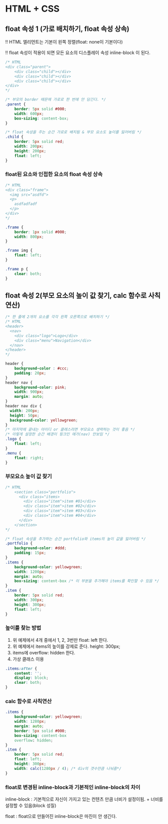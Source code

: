 # HTML + CSS

## float 속성 1 (가로 배치하기, float 속성 상속)

!! HTML 엘리먼트는 기본이 왼쪽 정렬(float: none이 기본이다)

!! float 속성이 적용이 되면 모든 요소의 디스플레이 속성 inline-block 이 된다.

```css
/* HTML
<div class="parent">
	<div class="child"></div>
	<div class="child"></div>
	<div class="child"></div>
</div>
*/

/* 부모의 border 때문에 가로로 한 번에 안 담긴다. */
.parent {
	border: 5px solid #000;
	width: 600px;
	box-sizing: content-box;
}

/* float 속성을 주는 순간 가로로 배치됨 & 부모 요소도 높이를 잃어버림 */
.child {
	border: 5px solid red;
	width: 200px;
	height: 200px;
	float: left;
}
```

### float된 요소와 인접한 요소의 float 속성 상속

```css
/* HTML
<div class="frame">
  <img src="asdfd">
  <p>
    asdfadfadf
  </p>
</div>
*/

.frame {
	border: 1px solid #000;
	width: 800px;
}

.frame img {
	float: left;
}

.frame p {
	clear: both;
}
```

## float 속성 2(부모 요소의 높이 값 찾기, calc 함수로 사칙 연산)

```css
/* 한 줄에 2개의 요소를 각각 왼쪽 오른쪽으로 배치하기 */
/* HTML
<header>
  <nav>
    <div class="logo">Logo</div>
    <div class="menu">Navigation</div>
  </nav>
</header>
*/

header {
	background-color : #ccc;
	padding: 20px;
}
header nav {
	background-color: pink;
	width: 900px;
	margin: auto;
}
header nav div {
  width: 200px;
  height: 50px;
  background-color: yellowgreen;
}
/* 마지막에 끝내는 아이디 or 클래스라면 부모요소 생략하는 것이 좋음 */
/* 이렇게 설정한 순간 배경이 핑크인 애가(nav) 안보임 */
.logo {
	float: left;
}
.menu {
	float: right;
}
```

### 부모요소 높이 값 찾기

```css
/* HTML
	<section class="portfolio">
	  <div class="items>
	    <div class="item">item #01</div>
	    <div class="item">item #02</div>
	    <div class="item">item #03</div>
	    <div class="item">item #04</div>
	  </div> 
	</section>
*/

/* float 속성을 추가하는 순간 portfolio와 items의 높이 값을 잃어버림 */
.portfolio {
	background-color: #ddd;
	padding: 15px;
}
.items {
	background-color: yellowgreen;
	width: 1200px;
	margin: auto;
	box-sizing: content-box /* 이 부분을 추가해야 items를 확인할 수 있음 */
}
.item {
	border: 5px solid red;
	width: 300px;
	height: 300px;
	float: left;
}
```

### 높이를 찾는 방법

1. 위 예제에서 4개 중에서 1, 2, 3번만 float: left 한다.
2. 위 예제에서 items의 높이를 강제로 준다. height: 300px;
3. items에 overflow: hidden 한다.
4. 가상 클래스 이용

```css
.items:after {
	content: '';
	display: block;
	clear: both;
}
```

### calc 함수로 사칙연산

```css
.items {
	background-color: yellowgreen;
	width: 1280px;
	margin: auto;
	border: 5px solid #000;
	box-sizing: content-box
	overflow: hidden;
}
.item {
	border: 5px solid red;
	float: left;
	height: 300px;
	width: calc(1280px / 4); /* div의 갯수만큼 나눠줌*/
}
```

### float로 변경된 inline-block과 기본적인 inline-block의 차이

inline-block : 기본적으로 자신이 가지고 있는 컨텐츠 만큼 너비가 설정이됨. + 너비를 설정할 수 있음(block 성질)

float : float으로 만들어진 inline-block은 마진이 안 생긴다.